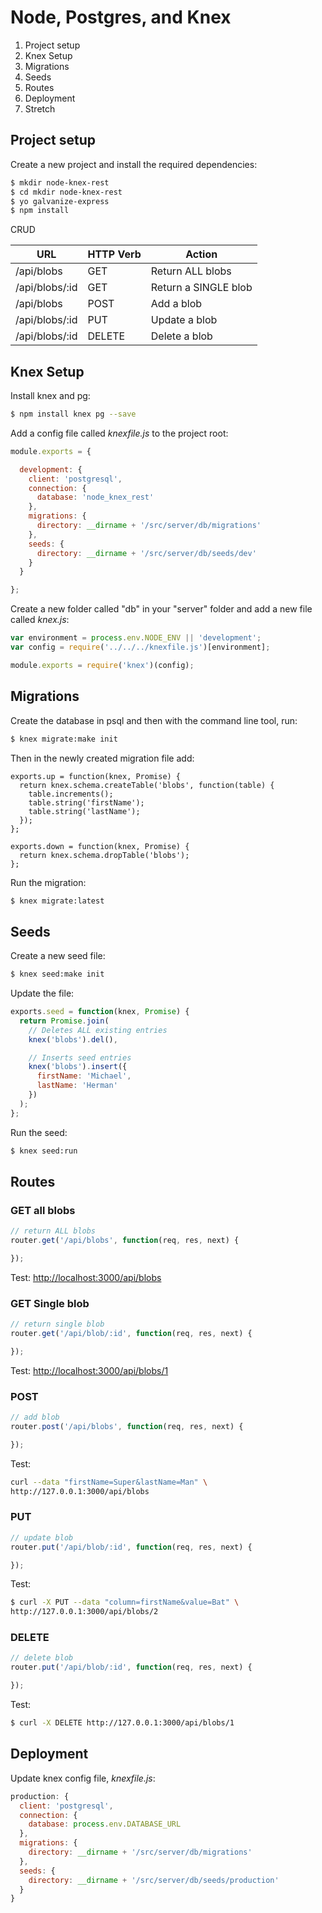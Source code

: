 # Node, Postgres, and Knex

1. Project setup
1. Knex Setup
1. Migrations
1. Seeds
1. Routes
1. Deployment
1. Stretch

## Project setup

Create a new project and install the required dependencies:

  ```sh
  $ mkdir node-knex-rest
  $ cd mkdir node-knex-rest
  $ yo galvanize-express
  $ npm install
  ```

CRUD

|        URL     | HTTP Verb |         Action       |
|----------------|-----------|----------------------|
| /api/blobs     | GET       | Return ALL blobs     |
| /api/blobs/:id | GET       | Return a SINGLE blob |
| /api/blobs     | POST      | Add a blob           |
| /api/blobs/:id | PUT       | Update a blob        |
| /api/blobs/:id | DELETE    | Delete a blob        |

## Knex Setup

Install knex and pg:

  ```sh
  $ npm install knex pg --save
  ```

Add a config file called *knexfile.js* to the project root:

```javascript
module.exports = {

  development: {
    client: 'postgresql',
    connection: {
      database: 'node_knex_rest'
    },
    migrations: {
      directory: __dirname + '/src/server/db/migrations'
    },
    seeds: {
      directory: __dirname + '/src/server/db/seeds/dev'
    }
  }

};
```

Create a new folder called "db" in your "server" folder and add a new file called *knex.js*:

```javascript
var environment = process.env.NODE_ENV || 'development';
var config = require('../../../knexfile.js')[environment];

module.exports = require('knex')(config);
```

## Migrations

Create the database in psql and then with the command line tool, run:

```sh
$ knex migrate:make init
```

Then in the newly created migration file add:

```
exports.up = function(knex, Promise) {
  return knex.schema.createTable('blobs', function(table) {
    table.increments();
    table.string('firstName');
    table.string('lastName');
  });
};

exports.down = function(knex, Promise) {
  return knex.schema.dropTable('blobs');
};
```

Run the migration:

```sh
$ knex migrate:latest
```

## Seeds

Create a new seed file:

```sh
$ knex seed:make init
```

Update the file:

```javascript
exports.seed = function(knex, Promise) {
  return Promise.join(
    // Deletes ALL existing entries
    knex('blobs').del(),

    // Inserts seed entries
    knex('blobs').insert({
      firstName: 'Michael',
      lastName: 'Herman'
    })
  );
};
```

Run the seed:

```sh
$ knex seed:run
```



## Routes

### GET all blobs

```javascript
// return ALL blobs
router.get('/api/blobs', function(req, res, next) {

});
```

Test: [http://localhost:3000/api/blobs](http://localhost:3000/api/blobs)

### GET Single blob

```javascript
// return single blob
router.get('/api/blob/:id', function(req, res, next) {

});
```

Test: [http://localhost:3000/api/blobs/1](http://localhost:3000/api/blobs/1)

### POST

```javascript
// add blob
router.post('/api/blobs', function(req, res, next) {

});
```

Test:

```sh
curl --data "firstName=Super&lastName=Man" \
http://127.0.0.1:3000/api/blobs
```

### PUT

```javascript
// update blob
router.put('/api/blob/:id', function(req, res, next) {

});
```

Test:

```sh
$ curl -X PUT --data "column=firstName&value=Bat" \
http://127.0.0.1:3000/api/blobs/2
```

### DELETE

```javascript
// delete blob
router.put('/api/blob/:id', function(req, res, next) {

});
```

Test:

```sh
$ curl -X DELETE http://127.0.0.1:3000/api/blobs/1
```

## Deployment

Update knex config file, *knexfile.js*:

```javascript
production: {
  client: 'postgresql',
  connection: {
    database: process.env.DATABASE_URL
  },
  migrations: {
    directory: __dirname + '/src/server/db/migrations'
  },
  seeds: {
    directory: __dirname + '/src/server/db/seeds/production'
  }
}
```
